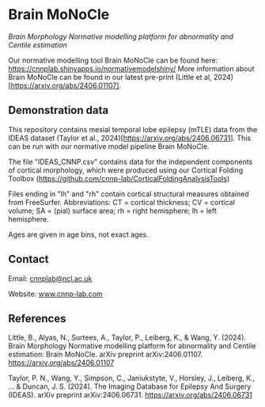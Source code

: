 # Brain MoNoCle
_Brain Morphology Normative modelling platform for abnormality and Centile estimation_

Our normative modelling tool Brain MoNoCle can be found here: https://cnnplab.shinyapps.io/normativemodelshiny/ 
More information about Brain MoNoCle can be found in our latest pre-print (Little et al, 2024)[https://arxiv.org/abs/2406.01107]. 

## Demonstration data

This repository contains mesial temporal lobe epilepsy (mTLE) data from the IDEAS dataset (Taylor et al., 2024)[https://arxiv.org/abs/2406.06731]. This can be run with our normative model pipeline Brain MoNoCle. 

The file "IDEAS_CNNP.csv" contains data for the independent components of cortical morphology, which were produced using our Cortical Folding Toolbox (https://github.com/cnnp-lab/CorticalFoldingAnalysisTools)

Files ending in "lh" and "rh" contain cortical structural measures obtained from FreeSurfer. 
Abbreviations: CT = cortical thickness; CV = cortical volume; SA = (pial) surface area; rh = right hemisphere; lh = left hemisphere. 

Ages are given in age bins, not exact ages. 

## Contact

Email: cnnplab@ncl.ac.uk

Website: www.cnnp-lab.com

## References

Little, B., Alyas, N., Surtees, A., Taylor, P., Leiberg, K., & Wang, Y. (2024). Brain Morphology Normative modelling platform for abnormality and Centile estimation: Brain MoNoCle. arXiv preprint arXiv:2406.01107. https://arxiv.org/abs/2406.01107

Taylor, P. N., Wang, Y., Simpson, C., Janiukstyte, V., Horsley, J., Leiberg, K., ... & Duncan, J. S. (2024). The Imaging Database for Epilepsy And Surgery (IDEAS). arXiv preprint arXiv:2406.06731. https://arxiv.org/abs/2406.06731
